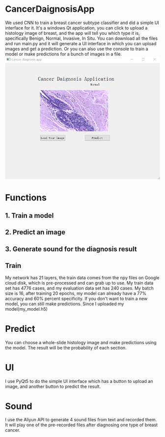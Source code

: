 # CancerDaignosisApp
We used CNN to train a breast cancer subtype classifier and did a simple UI interface for it. It's a windows Qt application, you can click to upload a histology image of breast, and the app will tell you which type it is, specifically Benign, Normal, Invasive, In Situ.
You can download all the files and run main.py and it will generate a UI interface in which you can upload images and get a prediction.
Or you can also use the console to train a model or make predictions for a bunch of images in a file.
![alt text](https://github.com/WideSu/CancerDaignosisApp/blob/main/cancer%20diagnosis%20app.gif)
# Functions
## 1. Train a model
## 2. Predict an image
## 3. Generate sound for the diagnosis result
## Train
My network has 21 layers, the train data comes from the npy files on Google cloud disk, which is pre-processed and can grab up to use. My train data set has 4776 cases, and my evaluation data set has 240 cases. My batch size is 16, after training 20 epochs, my model can already have a 77% accuracy and 60% percent specificity. 
If you don't want to train a new model, you can still make predictions. Since I uploaded my model(my_model.h5)
# Predict
You can choose a whole-slide histology image and make predictions using the model. The result will be the probability of each section.
# UI
I use PyQt5 to do the simple UI interface which has a button to upload an image, and another button to predict the result.
# Sound
I use the Aliyun API to generate 4 sound files from text and recorded them. It will play one of the pre-recorded files after diagnosing one type of breast cancer.
